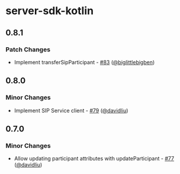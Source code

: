 # server-sdk-kotlin

## 0.8.1

### Patch Changes

- Implement transferSipParticipant - [#83](https://github.com/livekit/server-sdk-kotlin/pull/83) ([@biglittlebigben](https://github.com/biglittlebigben))

## 0.8.0

### Minor Changes

- Implement SIP Service client - [#79](https://github.com/livekit/server-sdk-kotlin/pull/79) ([@davidliu](https://github.com/davidliu))

## 0.7.0

### Minor Changes

- Allow updating participant attributes with updateParticipant - [#77](https://github.com/livekit/server-sdk-kotlin/pull/77) ([@davidliu](https://github.com/davidliu))
